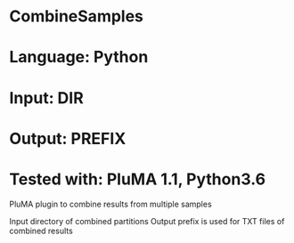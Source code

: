 # CombineSamples
# Language: Python
# Input: DIR
# Output: PREFIX
# Tested with: PluMA 1.1, Python3.6

PluMA plugin to combine results from multiple samples

Input directory of combined partitions
Output prefix is used for TXT files of combined results


